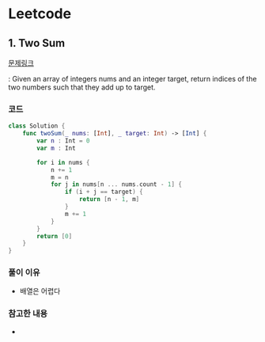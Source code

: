# Leetcode

## 1. Two Sum


[문제링크](https://leetcode.com/problems/two-sum/)

: Given an array of integers nums and an integer target, return indices of the two numbers such that they add up to target.


### 코드

```swift
class Solution {
    func twoSum(_ nums: [Int], _ target: Int) -> [Int] {
        var n : Int = 0
        var m : Int

        for i in nums {
            n += 1
            m = n
            for j in nums[n ... nums.count - 1] {
                if (i + j == target) {
                    return [n - 1, m]
                }
                m += 1
            }
        }
        return [0]
    }
}
```

### 풀이 이유

- 배열은 어렵다

### 참고한 내용
- 